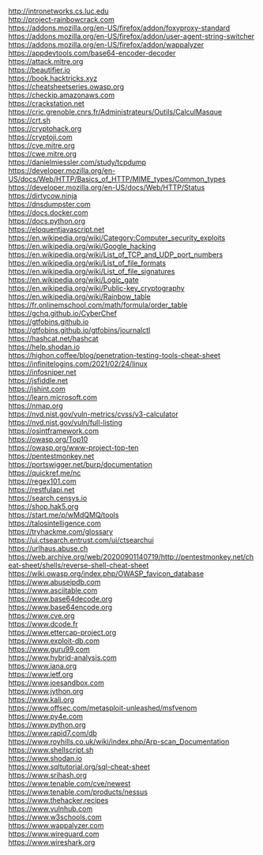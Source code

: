 <br />http://intronetworks.cs.luc.edu
<br />http://project-rainbowcrack.com
<br />https://addons.mozilla.org/en-US/firefox/addon/foxyproxy-standard
<br />https://addons.mozilla.org/en-US/firefox/addon/user-agent-string-switcher
<br />https://addons.mozilla.org/en-US/firefox/addon/wappalyzer
<br />https://appdevtools.com/base64-encoder-decoder
<br />https://attack.mitre.org
<br />https://beautifier.io
<br />https://book.hacktricks.xyz
<br />https://cheatsheetseries.owasp.org
<br />https://checkip.amazonaws.com
<br />https://crackstation.net
<br />https://cric.grenoble.cnrs.fr/Administrateurs/Outils/CalculMasque
<br />https://crt.sh
<br />https://cryptohack.org
<br />https://cryptoji.com
<br />https://cve.mitre.org
<br />https://cwe.mitre.org
<br />https://danielmiessler.com/study/tcpdump
<br />https://developer.mozilla.org/en-US/docs/Web/HTTP/Basics_of_HTTP/MIME_types/Common_types
<br />https://developer.mozilla.org/en-US/docs/Web/HTTP/Status
<br />https://dirtycow.ninja
<br />https://dnsdumpster.com
<br />https://docs.docker.com
<br />https://docs.python.org
<br />https://eloquentjavascript.net
<br />https://en.wikipedia.org/wiki/Category:Computer_security_exploits
<br />https://en.wikipedia.org/wiki/Google_hacking
<br />https://en.wikipedia.org/wiki/List_of_TCP_and_UDP_port_numbers
<br />https://en.wikipedia.org/wiki/List_of_file_formats
<br />https://en.wikipedia.org/wiki/List_of_file_signatures
<br />https://en.wikipedia.org/wiki/Logic_gate
<br />https://en.wikipedia.org/wiki/Public-key_cryptography
<br />https://en.wikipedia.org/wiki/Rainbow_table
<br />https://fr.onlinemschool.com/math/formula/order_table
<br />https://gchq.github.io/CyberChef
<br />https://gtfobins.github.io
<br />https://gtfobins.github.io/gtfobins/journalctl
<br />https://hashcat.net/hashcat
<br />https://help.shodan.io
<br />https://highon.coffee/blog/penetration-testing-tools-cheat-sheet
<br />https://infinitelogins.com/2021/02/24/linux
<br />https://infosniper.net
<br />https://jsfiddle.net
<br />https://jshint.com
<br />https://learn.microsoft.com
<br />https://nmap.org
<br />https://nvd.nist.gov/vuln-metrics/cvss/v3-calculator
<br />https://nvd.nist.gov/vuln/full-listing
<br />https://osintframework.com
<br />https://owasp.org/Top10
<br />https://owasp.org/www-project-top-ten
<br />https://pentestmonkey.net
<br />https://portswigger.net/burp/documentation
<br />https://quickref.me/nc
<br />https://regex101.com
<br />https://restfulapi.net
<br />https://search.censys.io
<br />https://shop.hak5.org
<br />https://start.me/p/wMdQMQ/tools
<br />https://talosintelligence.com
<br />https://tryhackme.com/glossary
<br />https://ui.ctsearch.entrust.com/ui/ctsearchui
<br />https://urlhaus.abuse.ch
<br />https://web.archive.org/web/20200901140719/http://pentestmonkey.net/cheat-sheet/shells/reverse-shell-cheat-sheet
<br />https://wiki.owasp.org/index.php/OWASP_favicon_database
<br />https://www.abuseipdb.com
<br />https://www.asciitable.com
<br />https://www.base64decode.org
<br />https://www.base64encode.org
<br />https://www.cve.org
<br />https://www.dcode.fr
<br />https://www.ettercap-project.org
<br />https://www.exploit-db.com
<br />https://www.guru99.com
<br />https://www.hybrid-analysis.com
<br />https://www.iana.org
<br />https://www.ietf.org
<br />https://www.joesandbox.com
<br />https://www.jython.org
<br />https://www.kali.org
<br />https://www.offsec.com/metasploit-unleashed/msfvenom
<br />https://www.py4e.com
<br />https://www.python.org
<br />https://www.rapid7.com/db
<br />https://www.royhills.co.uk/wiki/index.php/Arp-scan_Documentation
<br />https://www.shellscript.sh
<br />https://www.shodan.io
<br />https://www.sqltutorial.org/sql-cheat-sheet
<br />https://www.srihash.org
<br />https://www.tenable.com/cve/newest
<br />https://www.tenable.com/products/nessus
<br />https://www.thehacker.recipes
<br />https://www.vulnhub.com
<br />https://www.w3schools.com
<br />https://www.wappalyzer.com
<br />https://www.wireguard.com
<br />https://www.wireshark.org
